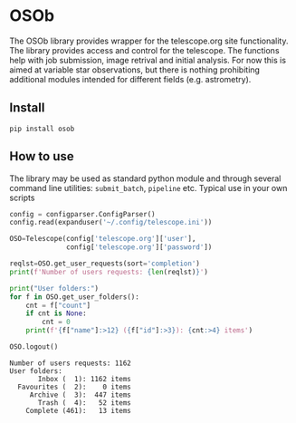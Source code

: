 OSOb
================

<!-- WARNING: THIS FILE WAS AUTOGENERATED! DO NOT EDIT! -->

The OSOb library provides wrapper for the telescope.org site
functionality. The library provides access and control for the
telescope. The functions help with job submission, image retrival and
initial analysis. For now this is aimed at variable star observations,
but there is nothing prohibiting additional modules intended for
different fields (e.g. astrometry).

## Install

`pip install osob`

## How to use

The library may be used as standard python module and through several
command line utilities: `submit_batch`, `pipeline` etc. Typical use in
your own scripts

``` python
config = configparser.ConfigParser()
config.read(expanduser('~/.config/telescope.ini'))

OSO=Telescope(config['telescope.org']['user'], 
              config['telescope.org']['password'])

reqlst=OSO.get_user_requests(sort='completion')
print(f'Number of users requests: {len(reqlst)}')

print("User folders:")
for f in OSO.get_user_folders():
    cnt = f["count"] 
    if cnt is None:
        cnt = 0
    print(f'{f["name"]:>12} ({f["id"]:>3}): {cnt:>4} items')

OSO.logout()
```

    Number of users requests: 1162
    User folders:
           Inbox (  1): 1162 items
      Favourites (  2):    0 items
         Archive (  3):  447 items
           Trash (  4):   52 items
        Complete (461):   13 items
